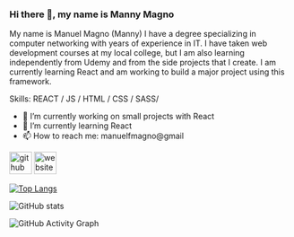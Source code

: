 ### Hi there 👋, my name is Manny Magno
My name is Manuel Magno (Manny) I have a degree specializing in computer networking with years of experience in IT. I have taken web development courses at my local college, but I am also learning independently from Udemy and from the side projects that I create. I am currently learning React and am working to build a major project using this framework.

Skills:  REACT / JS / HTML / CSS / SASS/ 

- 🔭 I’m currently working on small projects with React  
- 🌱 I’m currently learning React 
- 📫 How to reach me: manuelfmagno@gmail 


[<img src='https://cdn.jsdelivr.net/npm/simple-icons@3.0.1/icons/github.svg' alt='github' height='40'>](https://github.com/dairy-free)  [<img src='https://cdn.jsdelivr.net/npm/simple-icons@3.0.1/icons/icloud.svg' alt='website' height='40'>](manuelmagno.com)  

[![Top Langs](https://github-readme-stats.vercel.app/api/top-langs/?username=dairy-free)](https://github.com/anuraghazra/github-readme-stats)

![GitHub stats](https://github-readme-stats.vercel.app/api?username=dairy-free&show_icons=true)  

![GitHub Activity Graph](https://activity-graph.herokuapp.com/graph?username=dairy-free)  

